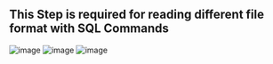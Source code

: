 ## This Step is required for reading different file format with SQL Commands

![image](https://github.com/user-attachments/assets/707c0de1-a900-4ffc-8559-820fa78232f5)
![image](https://github.com/user-attachments/assets/5e938486-7547-45fc-9386-8862bee9e42e)
![image](https://github.com/user-attachments/assets/78e258ce-29a2-45d3-9b98-11c8865b4514)


